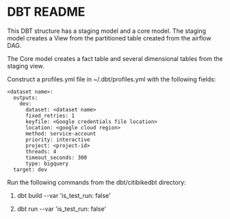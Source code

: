 # DBT README

This DBT structure has a staging model and a core model. 
The staging model creates a View from the partitioned table created from the airflow DAG.

The Core model creates a fact table and several dimensional tables from the staging view.

Construct a profiles.yml file in ~/.dbt/profiles.yml with the following fields:
```
<dataset name>:
  outputs:
    dev:
      dataset: <dataset name>
      fixed_retries: 1
      keyfile: <Google credentials file location>
      location: <google cloud region> 
      method: service-account
      priority: interactive
      project: <project-id>
      threads: 4
      timeout_seconds: 300
      type: bigquery
  target: dev
```
Run the following commands from the dbt/citibikedbt directory:

1. dbt build --var 'is_test_run: false'

2. dbt run --var 'is_test_run: false'

